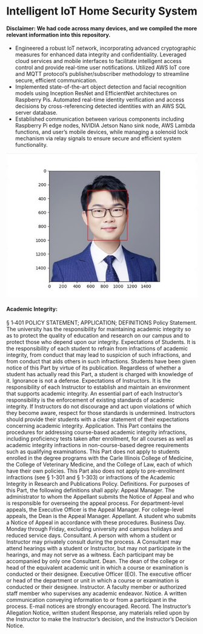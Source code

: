 # Intelligent IoT Home Security System

#### Disclaimer: We had code across many devices, and we compiled the more relevant information into this repository.



* Engineered a robust IoT network, incorporating advanced cryptographic measures for enhanced data integrity and confidentiality. Leveraged cloud services and mobile interfaces to facilitate intelligent access control and provide real-time user notifications. Utilized AWS IoT core and MQTT protocol’s publisher/subscriber methodology to streamline secure, efficient communication.
* Implemented state-of-the-art object detection and facial recognition models using Inception ResNet and EfficientNet architectures on Raspberry Pis. Automated real-time identity verification and access decisions by cross-referencing detected identities with an AWS SQL server database.
* Established communication between various components including Raspberry Pi edge nodes, NVIDIA Jetson Nano sink node, AWS Lambda functions, and user’s mobile devices, while managing a solenoid lock mechanism via relay signals to ensure secure and efficient system functionality.


![boundarybox](figures/bounarybox.jpeg)

#### Academic Integrity: 

§ 1‑401 POLICY STATEMENT; APPLICATION; DEFINITIONS
Policy Statement. The university has the responsibility for maintaining academic integrity so as to protect the quality of education and research on our campus and to protect those who depend upon our integrity.
Expectations of Students. It is the responsibility of each student to refrain from infractions of academic integrity, from conduct that may lead to suspicion of such infractions, and from conduct that aids others in such infractions. Students have been given notice of this Part by virtue of its publication. Regardless of whether a student has actually read this Part, a student is charged with knowledge of it. Ignorance is not a defense.
Expectations of Instructors. It is the responsibility of each Instructor to establish and maintain an environment that supports academic integrity. An essential part of each Instructor’s responsibility is the enforcement of existing standards of academic integrity. If Instructors do not discourage and act upon violations of which they become aware, respect for those standards is undermined. Instructors should provide their students with a clear statement of their expectations concerning academic integrity.
Application. This Part contains the procedures for addressing course-based academic integrity infractions, including proficiency tests taken after enrollment, for all courses as well as academic integrity infractions in non-course-based degree requirements such as qualifying examinations. This Part does not apply to students enrolled in the degree programs with the Carle Illinois College of Medicine, the College of Veterinary Medicine, and the College of Law, each of which have their own policies. This Part also does not apply to pre-enrollment infractions (see § 1-301 and § 1-303) or infractions of the Academic Integrity in Research and Publications Policy.
Definitions. For purposes of this Part, the following definitions shall apply:
Appeal Manager. The administrator to whom the Appellant submits the Notice of Appeal and who is responsible for overseeing the appeal process. For department-level appeals, the Executive Officer is the Appeal Manager. For college-level appeals, the Dean is the Appeal Manager.
Appellant. A student who submits a Notice of Appeal in accordance with these procedures.
Business Day. Monday through Friday, excluding university and campus holidays and reduced service days.
Consultant. A person with whom a student or Instructor may privately consult during the process. A Consultant may attend hearings with a student or Instructor, but may not participate in the hearings, and may not serve as a witness. Each participant may be accompanied by only one Consultant.
Dean. The dean of the college or head of the equivalent academic unit in which a course or examination is conducted or their designee.
Executive Officer (EO). The executive officer or head of the department or unit in which a course or examination is conducted or their designee.
Instructor. A faculty member or authorized staff member who supervises any academic endeavor.
Notice. A written communication conveying information to or from a participant in the process. E-mail notices are strongly encouraged.
Record. The Instructor’s Allegation Notice, written student Response, any materials relied upon by the Instructor to make the Instructor’s decision, and the Instructor’s Decision Notice.
